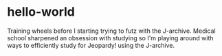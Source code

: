 # hello-world
Training wheels before I starting trying to futz with the J-archive. Medical school sharpened an obsession with studying so I'm playing around with ways to efficiently study for Jeopardy! using the J-archive.
